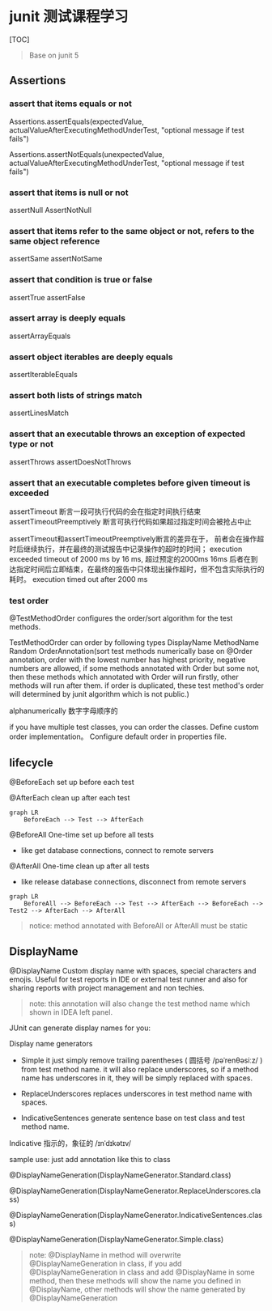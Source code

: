 # junit 测试课程学习

[TOC]

> Base on junit 5

## Assertions

### assert that items equals or not

Assertions.assertEquals(expectedValue, actualValueAfterExecutingMethodUnderTest, "optional message if test fails")

Assertions.assertNotEquals(unexpectedValue, actualValueAfterExecutingMethodUnderTest, "optional message if test fails")

### assert that items is null or not

assertNull
AssertNotNull

### assert that items refer to the same object or not, refers to the same object reference

assertSame
assertNotSame

### assert that condition is true or false

assertTrue
assertFalse

### assert array is deeply equals

assertArrayEquals

### assert object iterables are deeply equals

assertIterableEquals

### assert both lists of strings match

assertLinesMatch

### assert that an executable throws an exception of expected type or not

assertThrows
assertDoesNotThrows

### assert that an executable completes before given timeout is exceeded

assertTimeout  断言一段可执行代码的会在指定时间执行结束
assertTimeoutPreemptively  断言可执行代码如果超过指定时间会被抢占中止

assertTimeout和assertTimeoutPreemptively断言的差异在于，
前者会在操作超时后继续执行，并在最终的测试报告中记录操作的超时的时间；
execution exceeded timeout of 2000 ms by 16 ms, 超过预定的2000ms 16ms
后者在到达指定时间后立即结束，在最终的报告中只体现出操作超时，但不包含实际执行的耗时。
execution timed out after 2000 ms

### test order 

@TestMethodOrder
configures the order/sort algorithm for the test methods.

TestMethodOrder can order by following types
DisplayName
MethodName
Random 
OrderAnnotation(sort test methods numerically base on @Order annotation, 
order with the lowest number has highest priority, negative numbers are allowed, 
if some methods annotated with Order but some not, 
then these methods which annotated with Order will run firstly, other methods will run after them.
if order is duplicated, these test method's order will determined by junit algorithm which is not public.)

alphanumerically 数字字母顺序的 

if you have multiple test classes, you can order the classes.
Define custom order implementation。
Configure default order in properties file.

## lifecycle

@BeforeEach
set up before each test

@AfterEach
clean up after each test

```mermaid
graph LR
    BeforeEach --> Test --> AfterEach
```

@BeforeAll
One-time set up before all tests
* like get database connections, connect to remote servers

@AfterAll
One-time clean up after all tests
* like release database connections, disconnect from remote servers

```mermaid
graph LR
    BeforeAll --> BeforeEach --> Test --> AfterEach --> BeforeEach --> Test2 --> AfterEach --> AfterAll
```

> notice: method annotated with BeforeAll or AfterAll must be static

## DisplayName

@DisplayName
Custom display name with spaces, special characters and emojis. 
Useful for test reports in IDE or external test runner
and also for sharing reports with project management and non techies.

> note: this annotation will also change the test method name which shown in IDEA left panel. 

JUnit can generate display names for you:

Display name generators

* Simple
it just simply remove trailing parentheses ( 圆括号 /pəˈrenθəsiːz/ ) from test method name.
it will also replace underscores, so if a method name has underscores in it, they will be simply replaced with spaces.

* ReplaceUnderscores
replaces underscores in test method name with spaces.

* IndicativeSentences
generate sentence base on test class and test method name.

Indicative 指示的，象征的 /ɪnˈdɪkətɪv/

sample use: just add annotation like this to class

@DisplayNameGeneration(DisplayNameGenerator.Standard.class)

@DisplayNameGeneration(DisplayNameGenerator.ReplaceUnderscores.class)

@DisplayNameGeneration(DisplayNameGenerator.IndicativeSentences.class)

@DisplayNameGeneration(DisplayNameGenerator.Simple.class)

> note: @DisplayName in method will overwrite @DisplayNameGeneration in class, if you add
> @DisplayNameGeneration in class and add @DisplayName in some method, then these methods will 
> show the name you defined in @DisplayName, other methods will show the name generated by @DisplayNameGeneration 


